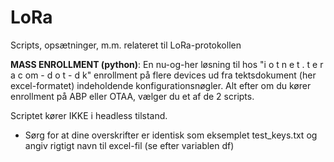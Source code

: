 # LoRa
Scripts, opsætninger, m.m. relateret til LoRa-protokollen

**MASS ENROLLMENT (python)**: En nu-og-her løsning til hos "i o t n e t . t e r a c om - d o t - d k" enrollment på  flere devices ud fra tektsdokument (her excel-formatet) indeholdende konfigurationsnøgler. 
Alt efter om du kører enrollment på ABP eller OTAA, vælger du et af de 2 scripts. 

Scriptet kører IKKE i headless tilstand.

- Sørg for at dine overskrifter er identisk som eksemplet test_keys.txt og angiv rigtigt navn til excel-fil (se efter variablen df)
